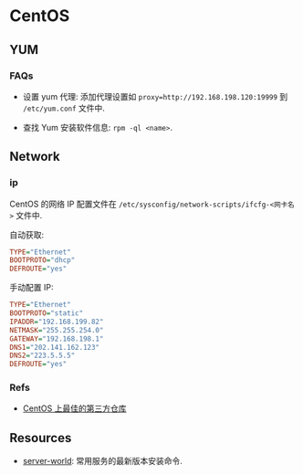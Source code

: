 # CentOS

## YUM
### FAQs
* 设置 yum 代理:
    添加代理设置如 `proxy=http://192.168.198.120:19999` 到 `/etc/yum.conf` 文件中.
    
* 查找 Yum 安装软件信息: `rpm -ql <name>`.  

## Network
### ip
CentOS 的网络 IP 配置文件在 `/etc/sysconfig/network-scripts/ifcfg-<网卡名>` 文件中.

自动获取:
```ini
TYPE="Ethernet"
BOOTPROTO="dhcp"
DEFROUTE="yes"
```

手动配置 IP:
```ini
TYPE="Ethernet"
BOOTPROTO="static"
IPADDR="192.168.199.82"
NETMASK="255.255.254.0"
GATEWAY="192.168.198.1"
DNS1="202.141.162.123"
DNS2="223.5.5.5"
DEFROUTE="yes"
```

### Refs
* [CentOS 上最佳的第三方仓库](https://linux.cn/article-8509-1.html)

## Resources
* [server-world](https://www.server-world.info/en/): 常用服务的最新版本安装命令.